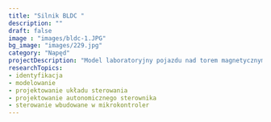 ```yaml
---
title: "Silnik BLDC "
description: ""
draft: false
image : "images/bldc-1.JPG"
bg_image: "images/229.jpg"
category: "Napęd"
projectDescription: "Model laboratoryjny pojazdu nad torem magnetycznym. Charakteryzuje się pasywną lewitacją oraz aktywną lewitacją i napędem.   "
researchTopics:
- identyfikacja 
- modelowanie 
- projektowanie układu sterowania 
- projektowanie autonomicznego sterownika 
- sterowanie wbudowane w mikrokontroler 
---
```

